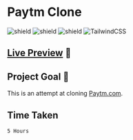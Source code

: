 # Paytm Clone

![shield](https://img.shields.io/badge/HTML5-E34F26?style=for-the-badge&logo=html5&logoColor=white) ![shield](https://img.shields.io/badge/CSS3-1572B6?style=for-the-badge&logo=css3&logoColor=white) ![shield](https://img.shields.io/badge/Vercel-000000?style=for-the-badge&logo=vercel&logoColor=white) ![TailwindCSS](https://img.shields.io/badge/tailwindcss-%2338B2AC.svg?style=for-the-badge&logo=tailwind-css&logoColor=white)

## [Live Preview](https://project-14.vercel.app/) :link:

## Project Goal :dart:

This is an attempt at cloning [Paytm.com](https://project-14.vercel.app/).

## Time Taken

```
5 Hours

```
